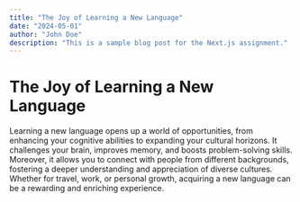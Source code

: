 ```yaml
---
title: "The Joy of Learning a New Language"
date: "2024-05-01"
author: "John Doe"
description: "This is a sample blog post for the Next.js assignment."
---
```


# The Joy of Learning a New Language

Learning a new language opens up a world of opportunities, from enhancing your cognitive abilities to expanding your cultural horizons. It challenges your brain, improves memory, and boosts problem-solving skills. Moreover, it allows you to connect with people from different backgrounds, fostering a deeper understanding and appreciation of diverse cultures. Whether for travel, work, or personal growth, acquiring a new language can be a rewarding and enriching experience.
